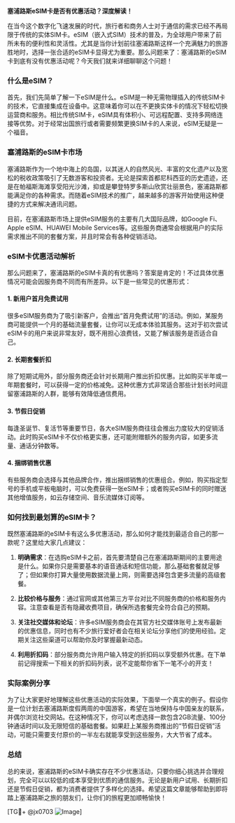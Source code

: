 **塞浦路斯eSIM卡是否有优惠活动？深度解读！**

在当今这个数字化飞速发展的时代，旅行者和商务人士对于通信的需求已经不再局限于传统的实体SIM卡。eSIM（嵌入式SIM）技术的普及，为全球用户带来了前所未有的便利性和灵活性。尤其是当你计划前往塞浦路斯这样一个充满魅力的旅游胜地时，选择一张合适的eSIM卡显得尤为重要。那么问题来了：塞浦路斯的eSIM卡到底有没有优惠活动呢？今天我们就来详细聊聊这个问题！

### 什么是eSIM？

首先，我们先简单了解一下eSIM是什么。eSIM是一种无需物理插入的传统SIM卡的技术，它直接集成在设备中。这意味着你可以在不更换实体卡的情况下轻松切换运营商和服务。相比传统SIM卡，eSIM具有体积小、可远程配置、支持多网络连接等优势。对于经常出国旅行或者需要频繁更换SIM卡的人来说，eSIM无疑是一个福音。

### 塞浦路斯的eSIM卡市场

塞浦路斯作为一个地中海上的岛国，以其迷人的自然风光、丰富的文化遗产以及宽松的税收政策吸引了无数游客和投资者。无论是探索首都尼科西亚的历史遗迹，还是在帕福斯海滩享受阳光沙滩，抑或是攀登特罗多斯山欣赏壮丽景色，塞浦路斯都能满足你的各种需求。而随着eSIM技术的推广，越来越多的游客开始使用这种便捷的方式来解决通讯问题。

目前，在塞浦路斯市场上提供eSIM服务的主要有几大国际品牌，如Google Fi、Apple eSIM、HUAWEI Mobile Services等。这些服务商通常会根据用户的实际需求推出不同的套餐方案，并且时常会有各种促销活动。

### eSIM卡优惠活动解析

那么问题来了，塞浦路斯的eSIM卡真的有优惠吗？答案是肯定的！不过具体优惠情况可能会因服务商不同而有所差异。以下是一些常见的优惠形式：

#### 1. **新用户首月免费试用**
很多eSIM服务商为了吸引新客户，会推出“首月免费试用”的活动。例如，某服务商可能提供一个月的基础流量套餐，让你可以无成本体验其服务。这对于初次尝试eSIM卡的用户来说非常友好，既不用担心浪费钱，又能了解该服务是否适合自己。

#### 2. **长期套餐折扣**
除了短期试用外，部分服务商还会针对长期用户推出折扣优惠。比如购买半年或一年期套餐时，可以获得一定的价格减免。这种优惠方式非常适合那些计划长时间逗留塞浦路斯的人群，能够有效降低通信费用。

#### 3. **节假日促销**
每逢圣诞节、复活节等重要节日，各大eSIM服务商往往会推出力度较大的促销活动。此时购买eSIM卡不仅价格更实惠，还可能附赠额外的服务内容，如更多流量、通话分钟数等。

#### 4. **捆绑销售优惠**
有些服务商会选择与其他品牌合作，推出捆绑销售的优惠组合。例如，购买指定型号的手机或平板电脑时，可以免费获得一张eSIM卡；或者购买eSIM卡的同时赠送其他增值服务，如云存储空间、音乐流媒体订阅等。

### 如何找到最划算的eSIM卡？

既然塞浦路斯的eSIM卡有这么多优惠活动，那么如何才能找到最适合自己的那一款呢？这里给大家几点建议：

1. **明确需求**：在选购eSIM卡之前，首先要清楚自己在塞浦路斯期间的主要用途是什么。如果你只是需要基本的语音通话和短信功能，那么基础套餐就足够了；但如果你打算大量使用数据流量上网，则需要选择包含更多流量的高级套餐。

2. **比较价格与服务**：通过官网或其他第三方平台对比不同服务商的价格和服务内容。注意查看是否有隐藏收费项目，确保所选套餐完全符合自己的预期。

3. **关注社交媒体和论坛**：许多eSIM服务商会在其官方社交媒体账号上发布最新的优惠信息，同时也有不少旅行爱好者会在相关论坛分享他们的使用经验。定期关注这些渠道可以帮助你及时掌握最新动态。

4. **利用折扣码**：部分服务商允许用户输入特定的折扣码以享受额外优惠。在下单前记得搜索一下相关的折扣码列表，说不定能帮你省下一笔不小的开支！

### 实际案例分享

为了让大家更好地理解这些优惠活动的实际效果，下面举一个真实的例子。假设你是一位计划去塞浦路斯度假两周的中国游客，希望在当地保持与中国亲友的联系，并偶尔浏览社交网站。在这种情况下，你可以考虑选择一款包含2GB流量、100分钟通话时间以及无限短信的基础套餐。如果赶上某服务商推出的“节假日促销”活动，可能只需要支付原价的一半左右就能享受到这些服务，大大节省了成本。

### 总结

总的来说，塞浦路斯的eSIM卡确实存在不少优惠活动，只要你细心挑选并合理规划，完全可以以较低的成本享受到优质的通信服务。无论是新用户试用、长期折扣还是节假日促销，都为消费者提供了多样化的选择。希望这篇文章能够帮助到即将踏上塞浦路斯之旅的朋友们，让你们的旅程更加顺畅愉快！

[TG💪+ @jx0703 ![Image](https://github.com/user-attachments/assets/dbca1d08-cadb-493c-b0ec-ad6f7a83f270)]